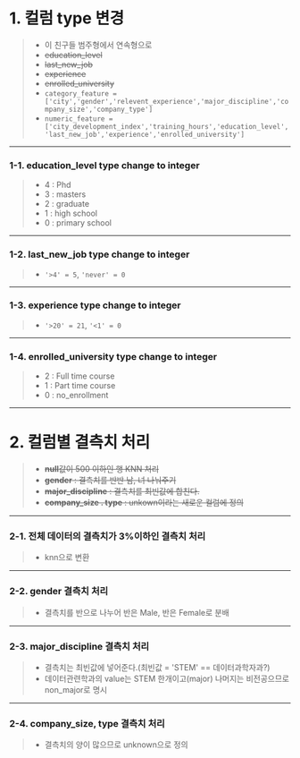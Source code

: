 # 1. **컬럼 type 변경**
> - 이 친구들 범주형에서 연속형으로
> - ~~education_level~~
> - ~~last_new_job~~
> - ~~experience~~
> - ~~enrolled_university~~
> - `category_feature = ['city','gender','relevent_experience','major_discipline','company_size','company_type']`
> - `numeric_feature = ['city_development_index','training_hours','education_level','last_new_job','experience','enrolled_university']`
------------
### 1-1. education_level type change to integer
> - 4 : Phd
> - 3 : masters
> - 2 : graduate
> - 1 : high school
> - 0 : primary school
------------
### 1-2. last_new_job type change to integer
> - `'>4' = 5`, `'never' = 0`
------------
### 1-3. experience type change to integer
> - `'>20' = 21`, `'<1' = 0`
------------
### 1-4. enrolled_university type change to integer
> - 2 : Full time course
> - 1 : Part time course
> - 0 : no_enrollment
------------
# 2. **컬럼별 결측치 처리**
> - ~~**null**값이 500 이하인 행 KNN 처리~~
> - ~~**gender** : 결측치를 반반 남, 녀 나눠주기~~
> - ~~**major_discipline** : 결측치를 최빈값에 합친다.~~
> - ~~**company_size . type** : unkown이라는 새로운 컬럼에 정의~~
------------
### 2-1. 전체 데이터의 결측치가 3%이하인 결측치 처리
> - knn으로 변환
------------
### 2-2. gender 결측치 처리
> - 결측치를 반으로 나누어 반은 Male, 반은 Female로 분배
------------
### 2-3. major_discipline 결측치 처리
> - 결측치는 최빈값에 넣어준다.(최빈값 = 'STEM' == 데이터과학자과?)
> - 데이터관련학과의 value는 STEM 한개이고(major) 나머지는 비전공으므로 non_major로 명시
------------
### 2-4. company_size, type 결측치 처리
> - 결측치의 양이 많으므로 unknown으로 정의
